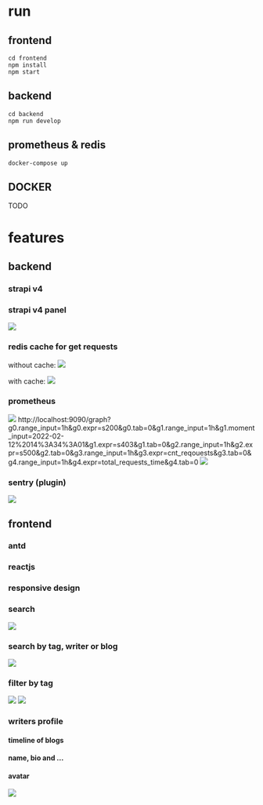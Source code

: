# run

## frontend

```
cd frontend
npm install
npm start
```

## backend

```
cd backend
npm run develop
```

## prometheus & redis

```
docker-compose up
```

## DOCKER
TODO

# features

## backend

### strapi v4

### strapi v4 panel

![](assets/1.png)

### redis cache for get requests

without cache:
![](assets/2.png)

with cache:
![](assets/3.png)


### prometheus
![](assets/4.png)
http://localhost:9090/graph?g0.range_input=1h&g0.expr=s200&g0.tab=0&g1.range_input=1h&g1.moment_input=2022-02-12%2014%3A34%3A01&g1.expr=s403&g1.tab=0&g2.range_input=1h&g2.expr=s500&g2.tab=0&g3.range_input=1h&g3.expr=cnt_reqouests&g3.tab=0&g4.range_input=1h&g4.expr=total_requests_time&g4.tab=0
![](assets/5.png)

### sentry (plugin)
![](assets/6.png)

## frontend

### antd
### reactjs
### responsive design

### search
![](assets/7.png)

### search by tag, writer or blog
![](assets/8.png)

### filter by tag
![](assets/9.png)
![](assets/10.png)

### writers profile
#### timeline of blogs
#### name, bio and ...
#### avatar
![](assets/11.png)
